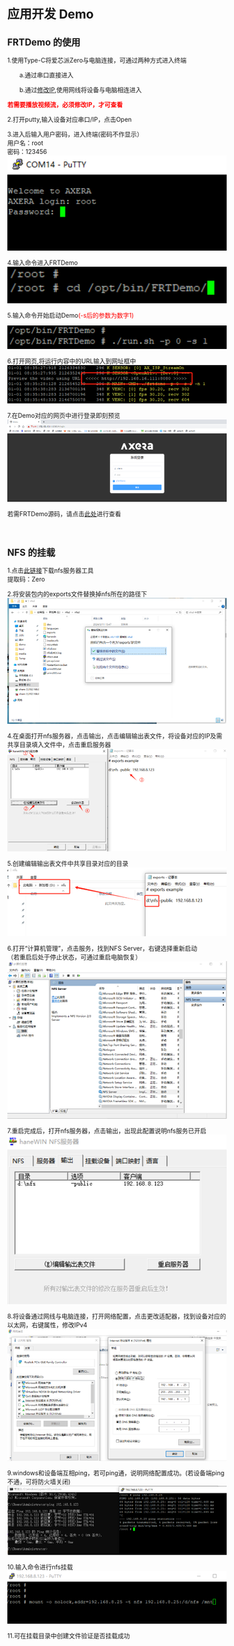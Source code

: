 # 应用开发 Demo

## FRTDemo 的使用

1.使用Type-C将爱芯派Zero与电脑连接，可通过两种方式进入终端
	<p style="text-indent:2em;">a.通过串口直接进入</p>
	<p style="text-indent:2em;">b.通过<a href="https://axera-pi-zero-docs-cn.readthedocs.io/zh-cn/latest/doc_guide_faq.html">修改IP</a>,使用网线将设备与电脑相连进入</p>
<font color="red"><b>若需要播放视频流，必须修改IP，才可查看</font></b>

2.打开putty,输入设备对应串口/IP，点击Open<br />

3.进入后输入用户密码，进入终端(密码不作显示）<br />
用户名：root<br />
密码：123456<br />
![](./media/FAQ/FAQ_3.jpg)

4.输入命令进入FRTDemo<br />
![](./media/demo/demo_1.jpg)

5.输入命令开始启动Demo<font color="red">(-s后的参数为数字1)</font><br />

![](./media/demo/demo_2.jpg)

6.打开网页,将运行内容中的URL输入到网址框中
![](./media/demo/demo_3.jpg)

7.在Demo对应的网页中进行登录即刻预览
![](./media/demo/demo_4.jpg)

若需FRTDemo源码，请点击<a href="https://github.com/AXERA-TECH/ax620q_bsp_sdk">此处</a>进行查看<br />
<br />
<br />

## NFS 的挂载

1.点击<a href="https://pan.baidu.com/s/1ZhK5TAt4H6BPRn4bDA1oXA">此链接</a>下载nfs服务器工具<br />
提取码：Zero<br />

2.将安装包内的exports文件替换掉nfs所在的路径下
![](./media/nfs/nfs_1.jpg)

4.在桌面打开nfs服务器，点击输出，点击编辑输出表文件，将设备对应的IP及需共享目录填入文件中，点击重启服务器<br />
![](./media/nfs/nfs_3.jpg)

5.创建编辑输出表文件中共享目录对应的目录<br />
![](./media/nfs/nfs_8.jpg)

6.打开“计算机管理”，点击服务，找到NFS Server，右键选择重新启动<br />
（若重启后处于停止状态，可通过重启电脑恢复）<br />
![](./media/nfs/nfs_2.jpg)

7.重启完成后，打开nfs服务器，点击输出，出现此配置说明nfs服务已开启<br />
![](./media/nfs/nfs_4.jpg)

8.将设备通过网线与电脑连接，打开网络配置，点击更改适配器，找到设备对应的以太网，右键属性，修改IPv4<br />
![](./media/nfs/nfs_5.jpg)

9.windows和设备端互相ping，若可ping通，说明网络配置成功。(若设备端ping不通，可将防火墙关闭)<br />
![](./media/nfs/nfs_6.jpg)

10.输入命令进行nfs挂载<br />
![](./media/nfs/nfs_7.jpg)

11.可在挂载目录中创建文件验证是否挂载成功
